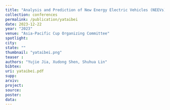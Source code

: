 ```yaml
---
title: "Analysis and Prediction of New Energy Electric Vehicles (NEEVs) in China"
collection: conferences
permalink: /publication/yataibei
date: 2023-12-22
year: "2023"
venue: "Asia-Pacific Cup Organizing Committee"
spotlight: 
city: 
state: ""
thumbnail: "yataibei.png"
teaser : 
authors: "Yujie Jia, Xudong Shen, Shuhua Lin"
bibtex: 
uri: yataibei.pdf
supp:
arxiv: 
project: 
source: 
poster: 
data:
---
```

